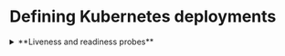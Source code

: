 # Defining Kubernetes deployments

<details>
<summary>**Liveness and readiness probes**</summary>
| Command | Description |
| `git status` | List all *new or modified* files |
| `git diff` | Show file differences that **haven't been** staged |
</details>
